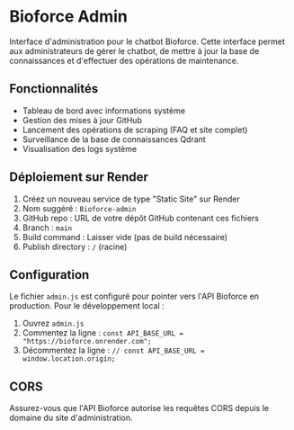 # Bioforce Admin

Interface d'administration pour le chatbot Bioforce. Cette interface permet aux administrateurs de gérer le chatbot, de mettre à jour la base de connaissances et d'effectuer des opérations de maintenance.

## Fonctionnalités

- Tableau de bord avec informations système
- Gestion des mises à jour GitHub
- Lancement des opérations de scraping (FAQ et site complet)
- Surveillance de la base de connaissances Qdrant
- Visualisation des logs système

## Déploiement sur Render

1. Créez un nouveau service de type "Static Site" sur Render
2. Nom suggéré : `Bioforce-admin`
3. GitHub repo : URL de votre dépôt GitHub contenant ces fichiers
4. Branch : `main`
5. Build command : Laisser vide (pas de build nécessaire)
6. Publish directory : `/` (racine)

## Configuration

Le fichier `admin.js` est configuré pour pointer vers l'API Bioforce en production. Pour le développement local :

1. Ouvrez `admin.js`
2. Commentez la ligne : `const API_BASE_URL = "https://bioforce.onrender.com";`
3. Décommentez la ligne : `// const API_BASE_URL = window.location.origin;`

## CORS

Assurez-vous que l'API Bioforce autorise les requêtes CORS depuis le domaine du site d'administration.
